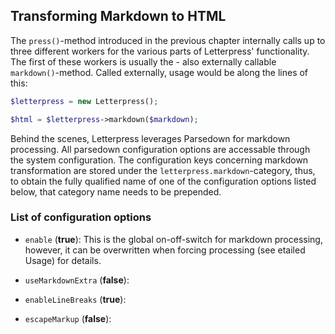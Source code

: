 ## Transforming Markdown to HTML

The `press()`-method introduced in the previous chapter internally calls up to
three different workers for the various parts of Letterpress' functionality.
The first of these workers is usually the - also externally callable `markdown()`-method. Called externally, usage would be along the lines of this:

```php
$letterpress = new Letterpress();

$html = $letterpress->markdown($markdown);
```

Behind the scenes, Letterpress leverages Parsedown for markdown processing. 
All parsedown configuration options are accessable through the system 
configuration. The configuration keys concerning markdown transformation are
stored under the `letterpress.markdown`-category, thus, to obtain the fully 
qualified name of one of the configuration options listed below, that category 
name needs to be prepended.

### List of configuration options

- `enable` (**true**): This is the global on-off-switch for markdown processing, however, it can be overwritten when forcing processing (see etailed Usage) for details.

- `useMarkdownExtra` (**false**):
- `enableLineBreaks` (**true**):
- `escapeMarkup` (**false**):

